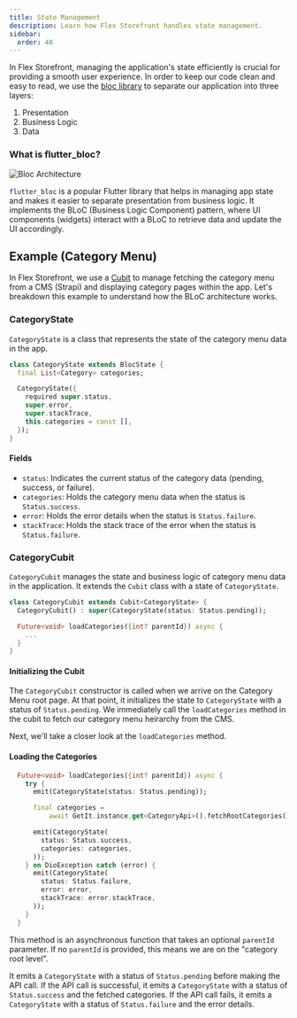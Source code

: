 ```yaml
---
title: State Management
description: Learn how Flex Storefront handles state management.
sidebar:
  order: 40
---
```


In Flex Storefront, managing the application's state efficiently is crucial for providing a smooth user experience. In order to keep our code clean and easy to read, we use the [bloc library](https://bloclibrary.dev/) to separate our application into three layers:
1. Presentation
2. Business Logic
3. Data

### What is flutter_bloc?

![Bloc Architecture](https://bloclibrary.dev/_astro/bloc_architecture_full.CYn-T9Ox_Z20Hwr9.webp)

`flutter_bloc` is a popular Flutter library that helps in managing app state and makes it easier to separate presentation from business logic. It implements the BLoC (Business Logic Component) pattern, where UI components (widgets) interact with a BLoC to retrieve data and update the UI accordingly.

## Example (Category Menu)

In Flex Storefront, we use a [Cubit](https://bloclibrary.dev/bloc-concepts/#cubit) to manage fetching the category menu from a CMS (Strapi) and displaying category pages within the app. Let's breakdown this example to understand how the BLoC architecture works.

### CategoryState

`CategoryState` is a class that represents the state of the category menu data in the app.

```dart
class CategoryState extends BlocState {
  final List<Category> categories;

  CategoryState({
    required super.status,
    super.error,
    super.stackTrace,
    this.categories = const [],
  });
}
```

#### Fields

- `status`: Indicates the current status of the category data (pending, success, or failure).
- `categories`: Holds the category menu data when the status is `Status.success`.
- `error`: Holds the error details when the status is `Status.failure`.
- `stackTrace`: Holds the stack trace of the error when the status is `Status.failure`.

### CategoryCubit

`CategoryCubit` manages the state and business logic of category menu data in the application. It extends the `Cubit` class with a state of `CategoryState`.

```dart
class CategoryCubit extends Cubit<CategoryState> {
  CategoryCubit() : super(CategoryState(status: Status.pending));

  Future<void> loadCategories({int? parentId}) async {
    ...
  }
}
```

#### Initializing the Cubit
The `CategoryCubit` constructor is called when we arrive on the Category Menu root page. At that point, it initializes the state to `CategoryState` with a status of `Status.pending`. We immediately call the `loadCategories` method in the cubit to fetch our category menu heirarchy from the CMS.

Next, we'll take a closer look at the `loadCategories` method.

#### Loading the Categories

```dart
  Future<void> loadCategories({int? parentId}) async {
    try {
      emit(CategoryState(status: Status.pending));

      final categories =
          await GetIt.instance.get<CategoryApi>().fetchRootCategories();

      emit(CategoryState(
        status: Status.success,
        categories: categories,
      ));
    } on DioException catch (error) {
      emit(CategoryState(
        status: Status.failure,
        error: error,
        stackTrace: error.stackTrace,
      ));
    }
  }
```

This method is an asynchronous function that takes an optional `parentId` parameter. If no `parentId` is provided, this means we are on the "category root level".

It emits a `CategoryState` with a status of `Status.pending` before making the API call. If the API call is successful, it emits a `CategoryState` with a status of `Status.success` and the fetched categories. If the API call fails, it emits a `CategoryState` with a status of `Status.failure` and the error details.

